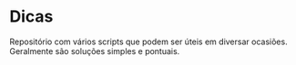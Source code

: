 # Dicas

Repositório com vários scripts que podem ser úteis em diversar ocasiões. Geralmente são soluções simples e pontuais.
